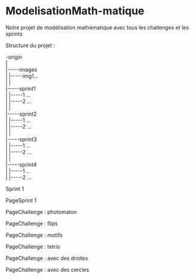 # ModelisationMath-matique
Notre projet de modélisation mathématique avec tous les challenges et les sprints

Structure du projet :

-origin  
|  
|-----images  
|	|-----img1...  
|	|  
|-----sprint1  
|	|-----1 ...  
|	|-----2 ...  
|	|  
|-----sprint2  
|	|-----1 ...  
|	|-----2 ...  
|	|  
|-----sprint3  
|	|-----1 ...  
|	|-----2 ...  
|	|  
|-----sprint4  
|	|-----1 ...  
|	|-----2 ...  

Sprint 1

PageSprint 1

PageChallenge : photomaton

PageChallenge : flips

PageChallenge : motifs

PageChallenge : tetris

PageChallenge : avec des droites

PageChallenge : avec des cercles
